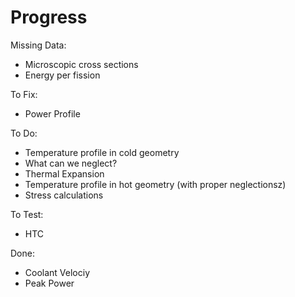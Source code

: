 # Progress

Missing Data: 
- Microscopic cross sections
- Energy per fission

To Fix:
- Power Profile
  
To Do:
- Temperature profile in cold geometry
- What can we neglect?
- Thermal Expansion
- Temperature profile in hot geometry (with proper neglectionsz)
- Stress calculations

To Test:
- HTC

Done:
- Coolant Velociy
- Peak Power
